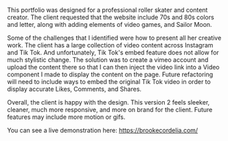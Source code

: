 This portfolio was designed for a professional roller skater and content creator. The client requested that the website include 70s and 80s colors and letter, along with adding elements of video games, and Sailor Moon. 

Some of the challenges that I identified were how to present all her creative work. The client has a large collection of video content across Instagram and Tik Tok. And unfortunately, Tik Tok's embed feature does not allow for much stylistic change. The solution was to create a vimeo account and upload the content there so that I can then inject the video link into a Video component I made to display the content on the page. Future refactoring will need to include ways to embed the original Tik Tok video in order to display accurate Likes, Comments, and Shares. 

Overall, the client is happy with the design. This version 2 feels sleeker, cleaner, much more responsive, and more on brand for the client. Future features may include more motion or gifs. 

You can see a live demonstration here: https://brookecordelia.com/
